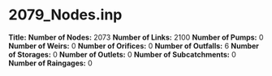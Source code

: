 # 2079_Nodes.inp
**Title:** 
**Number of Nodes:** 2073
**Number of Links:** 2100
**Number of Pumps:** 0
**Number of Weirs:** 0
**Number of Orifices:** 0
**Number of Outfalls:** 6
**Number of Storages:** 0
**Number of Outlets:** 0
**Number of Subcatchments:** 0
**Number of Raingages:** 0
